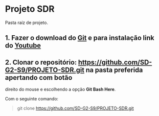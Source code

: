# Projeto SDR
Pasta raíz de projeto.



## 1. Fazer o download do [Git](https://git-scm.com/download/win) e para instalação link do [Youtube](https://www.youtube.com/watch?v=SOxafinthys&ab_channel=ProfessorJos%C3%A9deAssis)


## 2. Clonar o repositório: https://github.com/SD-G2-S9/PROJETO-SDR.git na pasta preferida apertando com botão
direito do mouse e escolhendo a opção **Git Bash Here**.

Com o seguinte comando: 
> git clone https://github.com/SD-G2-S9/PROJETO-SDR.git
